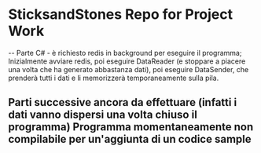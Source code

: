 # SticksandStones Repo for Project Work
--
Parte C# - è richiesto redis in background per eseguire il programma;
Inizialmente avviare redis, poi eseguire DataReader (e stoppare a piacere una volta che ha generato abbastanza dati),
poi eseguire DataSender, che prenderà tutti i dati e li memorizzerà temporaneamente sulla pila.

Parti successive ancora da effettuare (infatti i dati vanno dispersi una volta chiuso il programma)
Programma momentaneamente non compilabile per un'aggiunta di un codice sample
--
